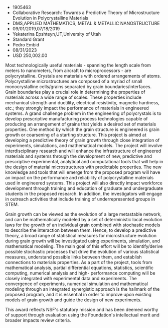 
* 1905463
* Collaborative Research: Towards a Predictive Theory of Microstructure Evolution in Polycrystalline Materials
* DMS,APPLIED MATHEMATICS, METAL & METALLIC NANOSTRUCTURE
* 09/01/2019,07/18/2019
* Yekaterina Epshteyn,UT,University of Utah
* Standard Grant
* Pedro Embid
* 08/31/2023
* USD 250,002.00

Most technologically useful materials - spanning the length scale from meters to
nanometers, from aircraft to microprocessors - are polycrystalline. Crystals are
materials with ordered arrangements of atoms. Polycrystalline microstructures
are composed of a myriad of small monocrystalline cells/grains separated by
grain boundaries/interfaces. Grain boundaries play a crucial role in determining
the properties of materials across a wide range of scales. These properties
include mechanical strength and ductility, electrical resistivity, magnetic
hardness, etc.; they strongly impact the performance of materials in engineered
systems. A grand challenge problem in the engineering of polycrystals is to
develop prescriptive manufacturing process technologies capable of producing an
arrangement of grains that yields a desired set of materials properties. One
method by which the grain structure is engineered is grain growth or coarsening
of a starting structure. This project is aimed at developing a predictive theory
of grain growth through close integration of experiments, simulations, and
mathematical models. The project will involve interdisciplinary research and
will enhance the infrastructure of engineered materials and systems through the
development of new, predictive and prescriptive experimental, analytical and
computational tools that will help in the design of material microstructures
with predictable properties. The new knowledge and tools that will emerge from
the proposed program will have an impact on the performance and reliability of
polycrystalline materials used in engineered systems. This project will also
directly impact workforce development through training and education of graduate
and undergraduate students in the proposed research. In addition, the
investigators will engage in outreach activities that include training of
underrepresented groups in STEM.

Grain growth can be viewed as the evolution of a large metastable network, and
can be mathematically modeled by a set of deterministic local evolution laws for
the growth of an individual grain combined with stochastic models to describe
the interaction between them. Hence, to develop a predictive theory, a broad
range of statistical measures for microstructure evolution during grain growth
will be investigated using experiments, simulation, and mathematical modeling.
The main goal of this effort will be to identify/derive possible stochastic
processes that drive the evolution of various statistical measures, understand
possible links between them, and establish connections to materials properties.
As a part of the project, tools from mathematical analysis, partial differential
equations, statistics, scientific computing, numerical analysis and high-
performance computing will be closely integrated with experimental data and
experiments. The convergence of experiments, numerical simulation and
mathematical modeling through an integrated synergistic approach is the hallmark
of the proposed program, and it is essential in order to improve upon existing
models of grain growth and guide the design of new experiments.

This award reflects NSF's statutory mission and has been deemed worthy of
support through evaluation using the Foundation's intellectual merit and broader
impacts review criteria.
